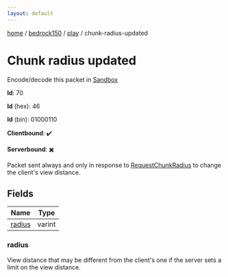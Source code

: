 ```yaml
---
layout: default
---
```


[home](/)  /  [bedrock150](/protocol/bedrock150)  /  [play](/protocol/bedrock150/play)  /  chunk-radius-updated

# Chunk radius updated

Encode/decode this packet in [Sandbox](../../../sandbox/bedrock150#play.chunk_radius_updated)

**Id**: 70

**Id** (hex): 46

**Id** (bin): 01000110

**Clientbound**: ✔️

**Serverbound**: ✖️

Packet sent always and only in response to [RequestChunkRadius](#play_request-chunk-radius) to change the client's view distance.

## Fields

Name | Type
---|---
[radius](#radius) | varint

### radius

View distance that may be different from the client's one if the server sets a limit on the view distance.
